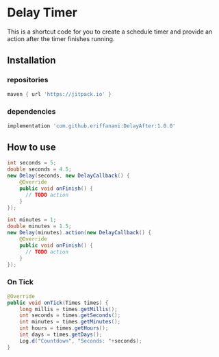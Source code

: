 # Delay Timer
This is a shortcut code for you to create a schedule timer and provide an action after the timer finishes running.

## Installation

### repositories
```gradle
maven { url 'https://jitpack.io' }
```

### dependencies
```gradle
implementation 'com.github.eriffanani:DelayAfter:1.0.0'
```

## How to use
```java
int seconds = 5;
double seconds = 4.5;
new Delay(seconds, new DelayCallback() {
    @Override
    public void onFinish() {
      // TODO action
    }
});

int minutes = 1;
double minutes = 1.5;
new Delay(minutes).action(new DelayCallback() {
    @Override
    public void onFinish() {
      // TODO action          
    }
});
```

### On Tick
```java
@Override
public void onTick(Times times) {
    long millis = times.getMillis();
    int seconds = times.getSeconds();
    int minutes = times.getMinutes();
    int hours = times.getHours();
    int days = times.getDays();
    Log.d("Countdown", "Seconds: "+seconds);
}
```
